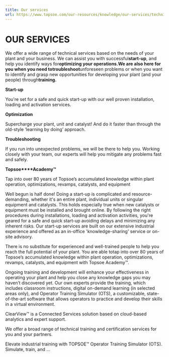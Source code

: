 ```yaml
---
title: Our services
url: https://www.topsoe.com/our-resources/knowledge/our-services/technical-services/sampling-and-analysis-service#main-content
---
```


# OUR SERVICES

We offer a wide range of technical services based on the needs of your plant and your business. We can assist you with successful**start-up**, and help you identify ways for**optimizing your operations.**We are also here for you when you need to**troubleshoot**unforeseen problems or when you want to identify and grasp new opportunities for developing your plant (and your people) through**training.**

**Start-up**

You're set for a safe and quick start-up with our well proven installation, loading and activation services.

**Optimization**

Supercharge your plant, unit and catalyst! And do it faster than through the old-style ‘learning by doing’ approach.

**Troubleshooting**

If you run into unexpected problems, we will be there to help you. Working closely with your team, our experts will help you mitigate any problems fast and safely.

**Topsoe****Academy™**

Tap into over 80 years of Topsoe’s accumulated knowledge within plant operation, optimizations, revamps, catalysts, and equipment

Well begun is half done! Doing a start-up is complicated and resource-demanding, whether it's an entire plant, individual units or singular equipment and catalysts. This holds especially true when new catalysts or equipment must be installed and brought online. By following the right procedures during installations, loading and activation activities, you're geared for a safe and quick start-up avoiding delays and minimizing any inherent risks. Our start-up services are built on our extensive industrial experience and offered as an in-office 'knowledge-sharing' service or on-site advisory.

There is no substitute for experienced and well-trained people to help you reach the full potential of your plant. You are able totap into over 80 years of Topsoe’s accumulated knowledge within plant operation, optimizations, revamps, catalysts, and equipment with Topsoe Academy™.

Ongoing training and development will enhance your effectiveness in operating your plant and help you close any knowledge gaps you may haven’t discovered yet. Our own experts provide the training, which includes classroom instructions, digital on-demand learning (in selected areas only), and Operator Training Simulator (OTS), a customizable, state-of-the-art software that allows operators to practice and develop their skills in a virtual environment.

ClearView™ is a Connected Services solution based on cloud-based analytics and expert support.

We offer a broad range of technical training and certification services for you and your partners.

Elevate industrial training with TOPSOE™ Operator Training Simulator (OTS). Simulate, train, and ...